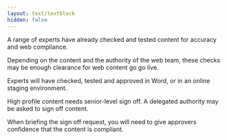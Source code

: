 ```yaml
---
layout: text/textblock
hidden: false
---
```

A range of experts have already checked and tested content for accuracy and web compliance.

Depending on the content and the authority of the web team, these checks may be enough clearance for web content go go live.

Experts will have checked, tested and approved in Word, or in an online staging environment.

High profile content needs senior-level sign off. A delegated authority may be asked to sign off content.

When briefing the sign off request, you will need to give approvers confidence that the content is compliant.

